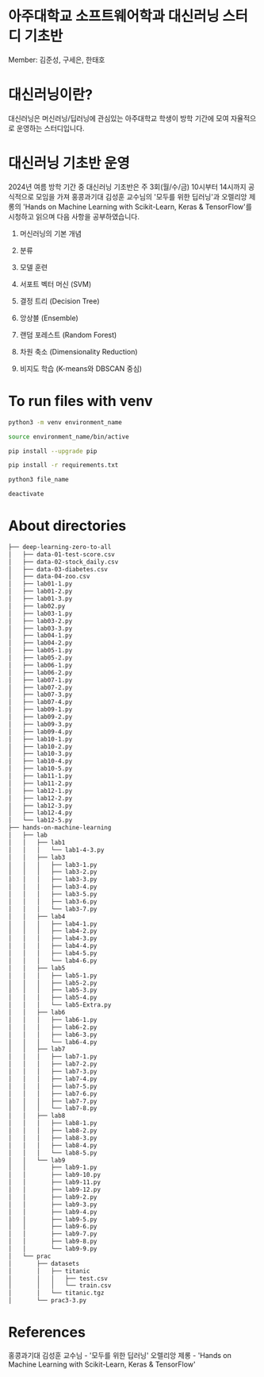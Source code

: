 # 아주대학교 소프트웨어학과 대신러닝 스터디 기초반

Member: 김준성, 구세은, 한태호

# 대신러닝이란?

대신러닝은 머신러닝/딥러닝에 관심있는 아주대학교 학생이 방학 기간에 모여 자율적으로 운영하는 스터디입니다.


# 대신러닝 기초반 운영

2024년 여름 방학 기간 중 대신러닝 기초반은 주 3회(월/수/금) 10시부터 14시까지 공식적으로 모임을 가져 홍콩과기대 김성훈 교수님의 '모두를 위한 딥러닝'과 오렐리앙 제롱의 'Hands on Machine Learning with Scikit-Learn, Keras & TensorFlow'를 시청하고 읽으며 다음 사항을 공부하였습니다.

1. 머신러닝의 기본 개념

2. 분류

3. 모델 훈련

4. 서포트 벡터 머신 (SVM)

5. 결정 트리 (Decision Tree)

6. 앙상블 (Ensemble)

7. 랜덤 포레스트 (Random Forest)

8. 차원 축소 (Dimensionality Reduction)

9. 비지도 학습 (K-means와 DBSCAN 중심)



# To run files with venv

```sh
python3 -m venv environment_name

source environment_name/bin/active

pip install --upgrade pip

pip install -r requirements.txt

python3 file_name

deactivate
```

# About directories

```bash
├── deep-learning-zero-to-all
│   ├── data-01-test-score.csv
│   ├── data-02-stock_daily.csv
│   ├── data-03-diabetes.csv
│   ├── data-04-zoo.csv
│   ├── lab01-1.py
│   ├── lab01-2.py
│   ├── lab01-3.py
│   ├── lab02.py
│   ├── lab03-1.py
│   ├── lab03-2.py
│   ├── lab03-3.py
│   ├── lab04-1.py
│   ├── lab04-2.py
│   ├── lab05-1.py
│   ├── lab05-2.py
│   ├── lab06-1.py
│   ├── lab06-2.py
│   ├── lab07-1.py
│   ├── lab07-2.py
│   ├── lab07-3.py
│   ├── lab07-4.py
│   ├── lab09-1.py
│   ├── lab09-2.py
│   ├── lab09-3.py
│   ├── lab09-4.py
│   ├── lab10-1.py
│   ├── lab10-2.py
│   ├── lab10-3.py
│   ├── lab10-4.py
│   ├── lab10-5.py
│   ├── lab11-1.py
│   ├── lab11-2.py
│   ├── lab12-1.py
│   ├── lab12-2.py
│   ├── lab12-3.py
│   ├── lab12-4.py
│   └── lab12-5.py
├── hands-on-machine-learning
│   ├── lab
│   │   ├── lab1
│   │   │   └── lab1-4-3.py
│   │   ├── lab3
│   │   │   ├── lab3-1.py
│   │   │   ├── lab3-2.py
│   │   │   ├── lab3-3.py
│   │   │   ├── lab3-4.py
│   │   │   ├── lab3-5.py
│   │   │   ├── lab3-6.py
│   │   │   └── lab3-7.py
│   │   ├── lab4
│   │   │   ├── lab4-1.py
│   │   │   ├── lab4-2.py
│   │   │   ├── lab4-3.py
│   │   │   ├── lab4-4.py
│   │   │   ├── lab4-5.py
│   │   │   └── lab4-6.py
│   │   ├── lab5
│   │   │   ├── lab5-1.py
│   │   │   ├── lab5-2.py
│   │   │   ├── lab5-3.py
│   │   │   ├── lab5-4.py
│   │   │   └── lab5-Extra.py
│   │   ├── lab6
│   │   │   ├── lab6-1.py
│   │   │   ├── lab6-2.py
│   │   │   ├── lab6-3.py
│   │   │   └── lab6-4.py
│   │   ├── lab7
│   │   │   ├── lab7-1.py
│   │   │   ├── lab7-2.py
│   │   │   ├── lab7-3.py
│   │   │   ├── lab7-4.py
│   │   │   ├── lab7-5.py
│   │   │   ├── lab7-6.py
│   │   │   ├── lab7-7.py
│   │   │   └── lab7-8.py
│   │   ├── lab8
│   │   │   ├── lab8-1.py
│   │   │   ├── lab8-2.py
│   │   │   ├── lab8-3.py
│   │   │   ├── lab8-4.py
│   │   │   └── lab8-5.py
│   │   └── lab9
│   │       ├── lab9-1.py
│   │       ├── lab9-10.py
│   │       ├── lab9-11.py
│   │       ├── lab9-12.py
│   │       ├── lab9-2.py
│   │       ├── lab9-3.py
│   │       ├── lab9-4.py
│   │       ├── lab9-5.py
│   │       ├── lab9-6.py
│   │       ├── lab9-7.py
│   │       ├── lab9-8.py
│   │       └── lab9-9.py
│   └── prac
│       ├── datasets
│       │   ├── titanic
│       │   │   ├── test.csv
│       │   │   └── train.csv
│       │   └── titanic.tgz
│       └── prac3-3.py
```

# References

홍콩과기대 김성훈 교수님 - '모두를 위한 딥러닝'
오렐리앙 제롱 - 'Hands on Machine Learning with Scikit-Learn, Keras & TensorFlow'
